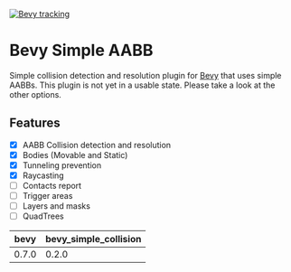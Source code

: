 [![Bevy tracking](https://img.shields.io/badge/Bevy%20tracking-main-lightblue)](https://github.com/bevyengine/bevy/blob/main/docs/plugins_guidelines.md#main-branch-tracking)

# Bevy Simple AABB
Simple collision detection and resolution plugin for <a href="https://github.com/bevyengine/bevy">Bevy</a> that uses simple AABBs.
This plugin is not yet in a usable state. Please take a look at the other options.

## Features
- [X] AABB Collision detection and resolution
- [X] Bodies (Movable and Static)
- [X] Tunneling prevention
- [X] Raycasting
- [ ] Contacts report
- [ ] Trigger areas
- [ ] Layers and masks
- [ ] QuadTrees

bevy | bevy_simple_collision
--- | ---
0.7.0 | 0.2.0